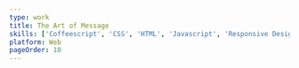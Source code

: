 ```yaml
---
type: work
title: The Art of Message
skills: ['Coffeescript', 'CSS', 'HTML', 'Javascript', 'Responsive Design', 'SASS']
platform: Web
pageOrder: 10
---
```

